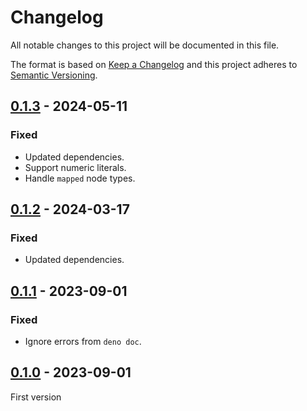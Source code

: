 # Changelog
All notable changes to this project will be documented in this file.

The format is based on [Keep a Changelog](http://keepachangelog.com/) and this
project adheres to [Semantic Versioning](http://semver.org/).

## [0.1.3] - 2024-05-11
### Fixed
- Updated dependencies.
- Support numeric literals.
- Handle `mapped` node types.

## [0.1.2] - 2024-03-17
### Fixed
- Updated dependencies.

## [0.1.1] - 2023-09-01
### Fixed
- Ignore errors from `deno doc`.

## [0.1.0] - 2023-09-01
First version

[0.1.3]: https://github.com/oscarotero/typescheme/compare/v0.1.2...v0.1.3
[0.1.2]: https://github.com/oscarotero/typescheme/compare/v0.1.1...v0.1.2
[0.1.1]: https://github.com/oscarotero/typescheme/compare/v0.1.0...v0.1.1
[0.1.0]: https://github.com/oscarotero/typescheme/releases/tag/v0.1.0
